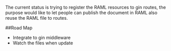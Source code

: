 The current status is trying to register the RAML resources to gin routes, the purpose would like to let people can publish the document in RAML also reuse the RAML file to routes.

##Road Map

- Integrate to gin middleware
- Watch the files when update

